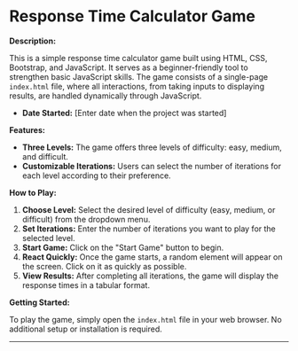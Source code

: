 # Response Time Calculator Game

**Description:**

This is a simple response time calculator game built using HTML, CSS, Bootstrap, and JavaScript. It serves as a beginner-friendly tool to strengthen basic JavaScript skills. The game consists of a single-page `index.html` file, where all interactions, from taking inputs to displaying results, are handled dynamically through JavaScript.

- **Date Started:** [Enter date when the project was started]

**Features:**

- **Three Levels:** The game offers three levels of difficulty: easy, medium, and difficult.
- **Customizable Iterations:** Users can select the number of iterations for each level according to their preference.

**How to Play:**

1. **Choose Level:** Select the desired level of difficulty (easy, medium, or difficult) from the dropdown menu.
2. **Set Iterations:** Enter the number of iterations you want to play for the selected level.
3. **Start Game:** Click on the "Start Game" button to begin.
4. **React Quickly:** Once the game starts, a random element will appear on the screen. Click on it as quickly as possible.
5. **View Results:** After completing all iterations, the game will display the response times in a tabular format.

**Getting Started:**

To play the game, simply open the `index.html` file in your web browser. No additional setup or installation is required.

---
